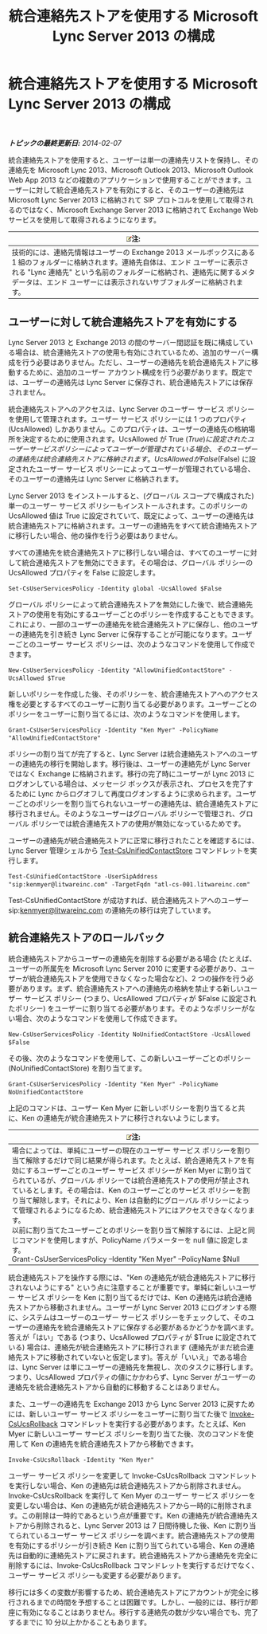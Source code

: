 ﻿---
title: 統合連絡先ストアを使用する Microsoft Lync Server 2013 の構成
TOCTitle: 統合連絡先ストアを使用する Microsoft Lync Server 2013 の構成
ms:assetid: 6aa17ae3-764e-4986-a900-85a3cdb8c1fc
ms:mtpsurl: https://technet.microsoft.com/ja-jp/library/JJ688083(v=OCS.15)
ms:contentKeyID: 49886991
ms.date: 05/19/2016
mtps_version: v=OCS.15
ms.translationtype: HT
---

# 統合連絡先ストアを使用する Microsoft Lync Server 2013 の構成

 

_**トピックの最終更新日:** 2014-02-07_

統合連絡先ストアを使用すると、ユーザーは単一の連絡先リストを保持し、その連絡先を Microsoft Lync 2013、Microsoft Outlook 2013、Microsoft Outlook Web App 2013 などの複数のアプリケーションで使用することができます。ユーザーに対して統合連絡先ストアを有効にすると、そのユーザーの連絡先は Microsoft Lync Server 2013 に格納されて SIP プロトコルを使用して取得されるのではなく、Microsoft Exchange Server 2013 に格納されて Exchange Web サービスを使用して取得されるようになります。

<table>
<thead>
<tr class="header">
<th><img src="images/Gg412781.note(OCS.15).gif" title="note" alt="note" />注:</th>
</tr>
</thead>
<tbody>
<tr class="odd">
<td>技術的には、連絡先情報はユーザーの Exchange 2013 メールボックスにある 1 組のフォルダーに格納されます。連絡先自体は、エンド ユーザーに表示される &quot;Lync 連絡先&quot; という名前のフォルダーに格納され、連絡先に関するメタデータは、エンド ユーザーには表示されないサブフォルダーに格納されます。</td>
</tr>
</tbody>
</table>


## ユーザーに対して統合連絡先ストアを有効にする

Lync Server 2013 と Exchange 2013 の間のサーバー間認証を既に構成している場合は、統合連絡先ストアの使用も有効にされているため、追加のサーバー構成を行う必要はありません。ただし、ユーザーの連絡先を統合連絡先ストアに移動するために、追加のユーザー アカウント構成を行う必要があります。既定では、ユーザーの連絡先は Lync Server に保存され、統合連絡先ストアには保存されません。

統合連絡先ストアへのアクセスは、Lync Server のユーザー サービス ポリシーを使用して管理されます。ユーザー サービス ポリシーには 1 つのプロパティ (UcsAllowed) しかありません。このプロパティは、ユーザーの連絡先の格納場所を決定するために使用されます。UcsAllowed が True ($True) に設定されたユーザー サービス ポリシーによってユーザーが管理されている場合、そのユーザーの連絡先は統合連絡先ストアに格納されます。UcsAllowed が False ($False) に設定されたユーザー サービス ポリシーによってユーザーが管理されている場合、そのユーザーの連絡先は Lync Server に格納されます。

Lync Server 2013 をインストールすると、(グローバル スコープで構成された) 単一のユーザー サービス ポリシーもインストールされます。このポリシーの UcsAllowed 値は True に設定されていて、既定によって、ユーザーの連絡先は統合連絡先ストアに格納されます。ユーザーの連絡先をすべて統合連絡先ストアに移行したい場合、他の操作を行う必要はありません。

すべての連絡先を統合連絡先ストアに移行しない場合は、すべてのユーザーに対して統合連絡先ストアを無効にできます。その場合は、グローバル ポリシーの UcsAllowed プロパティを False に設定します。

    Set-CsUserServicesPolicy -Identity global -UcsAllowed $False

グローバル ポリシーによって統合連絡先ストアを無効にした後で、統合連絡先ストアの使用を有効にするユーザーごとのポリシーを作成することもできます。これにより、一部のユーザーの連絡先を統合連絡先ストアに保存し、他のユーザーの連絡先を引き続き Lync Server に保存することが可能になります。ユーザーごとのユーザー サービス ポリシーは、次のようなコマンドを使用して作成できます。

    New-CsUserServicesPolicy -Identity "AllowUnifiedContactStore" -UcsAllowed $True

新しいポリシーを作成した後、そのポリシーを、統合連絡先ストアへのアクセス権を必要とするすべてのユーザーに割り当てる必要があります。ユーザーごとのポリシーをユーザーに割り当てるには、次のようなコマンドを使用します。

    Grant-CsUserServicesPolicy -Identity "Ken Myer" -PolicyName "AllowUnifiedContactStore"

ポリシーの割り当てが完了すると、Lync Server は統合連絡先ストアへのユーザーの連絡先の移行を開始します。移行後は、ユーザーの連絡先が Lync Server ではなく Exchange に格納されます。移行の完了時にユーザーが Lync 2013 にログオンしている場合は、メッセージ ボックスが表示され、プロセスを完了するために Lync からログオフして再度ログオンするように求められます。ユーザーごとのポリシーを割り当てられないユーザーの連絡先は、統合連絡先ストアに移行されません。そのようなユーザーはグローバル ポリシーで管理され、グローバル ポリシーでは統合連絡先ストアの使用が無効になっているためです。

ユーザーの連絡先が統合連絡先ストアに正常に移行されたことを確認するには、Lync Server 管理シェルから [Test-CsUnifiedContactStore](https://docs.microsoft.com/en-us/powershell/module/skype/Test-CsUnifiedContactStore) コマンドレットを実行します。

    Test-CsUnifiedContactStore -UserSipAddress "sip:kenmyer@litwareinc.com" -TargetFqdn "atl-cs-001.litwareinc.com"

Test-CsUnifiedContactStore が成功すれば、統合連絡先ストアへのユーザー sip:kenmyer@litwareinc.com の連絡先の移行は完了しています。

## 統合連絡先ストアのロールバック

統合連絡先ストアからユーザーの連絡先を削除する必要がある場合 (たとえば、ユーザーの所属先を Microsoft Lync Server 2010 に変更する必要があり、ユーザーが統合連絡先ストアを使用できなくなった場合など)、2 つの操作を行う必要があります。まず、統合連絡先ストアへの連絡先の格納を禁止する新しいユーザー サービス ポリシー (つまり、UcsAllowed プロパティが $False に設定されたポリシー) をユーザーに割り当てる必要があります。そのようなポリシーがない場合、次のようなコマンドを使用して作成できます。

    New-CsUserServicesPolicy -Identity NoUnifiedContactStore -UcsAllowed $False

その後、次のようなコマンドを使用して、この新しいユーザーごとのポリシー (NoUnifiedContactStore) を割り当てます。

    Grant-CsUserServicesPolicy -Identity "Ken Myer" -PolicyName NoUnifiedContactStore

上記のコマンドは、ユーザー Ken Myer に新しいポリシーを割り当てると共に、Ken の連絡先が統合連絡先ストアに移行されないようにします。

<table>
<thead>
<tr class="header">
<th><img src="images/Gg412781.note(OCS.15).gif" title="note" alt="note" />注:</th>
</tr>
</thead>
<tbody>
<tr class="odd">
<td>場合によっては、単純にユーザーの現在のユーザー サービス ポリシーを割り当て解除するだけで同じ結果が得られます。たとえば、統合連絡先ストアを有効にするユーザーごとのユーザー サービス ポリシーが Ken Myer に割り当てられているが、グローバル ポリシーでは統合連絡先ストアの使用が禁止されているとします。その場合は、Ken のユーザーごとのサービス ポリシーを割り当て解除します。それにより、Ken は自動的にグローバル ポリシーによって管理されるようになるため、統合連絡先ストアにはアクセスできなくなります。<br />
以前に割り当てたユーザーごとのポリシーを割り当て解除するには、上記と同じコマンドを使用しますが、PolicyName パラメーターを null 値に設定します。<br />
Grant-CsUserServicesPolicy –Identity &quot;Ken Myer&quot; –PolicyName $Null</td>
</tr>
</tbody>
</table>


統合連絡先ストアを操作する際には、"Ken の連絡先が統合連絡先ストアに移行されないようにする" という点に注意することが重要です。単純に新しいユーザー サービス ポリシーを Ken に割り当てるだけでは、Ken の連絡先は統合連絡先ストアから移動されません。ユーザーが Lync Server 2013 にログオンする際に、システムはユーザーのユーザー サービス ポリシーをチェックして、そのユーザーの連絡先を統合連絡先ストアに保存する必要があるかどうかを調べます。答えが「はい」である (つまり、UcsAllowed プロパティが $True に設定されている) 場合は、連絡先が統合連絡先ストアに移行されます (連絡先がまだ統合連絡先ストアに移動されていないと仮定します)。答えが「いいえ」である場合は、Lync Server は単にユーザーの連絡先を無視し、次のタスクに移行します。つまり、UcsAllowed プロパティの値にかかわらず、Lync Server がユーザーの連絡先を統合連絡先ストアから自動的に移動することはありません。

また、ユーザーの連絡先を Exchange 2013 から Lync Server 2013 に戻すためには、新しいユーザー サービス ポリシーをユーザーに割り当てた後で [Invoke-CsUcsRollback](https://docs.microsoft.com/en-us/powershell/module/skype/Invoke-CsUcsRollback) コマンドレットを実行する必要があります。たとえば、Ken Myer に新しいユーザー サービス ポリシーを割り当てた後、次のコマンドを使用して Ken の連絡先を統合連絡先ストアから移動できます。

    Invoke-CsUcsRollback -Identity "Ken Myer"

ユーザー サービス ポリシーを変更して Invoke-CsUcsRollback コマンドレットを実行しない場合、Ken の連絡先は統合連絡先ストアから削除されません。Invoke-CsUcsRollback を実行して Ken Myer のユーザー サービス ポリシーを変更しない場合は、Ken の連絡先が統合連絡先ストアから一時的に削除されます。この削除は一時的であるという点が重要です。Ken の連絡先が統合連絡先ストアから削除されると、Lync Server 2013 は 7 日間待機した後、Ken に割り当てられているユーザー サービス ポリシーを調べます。統合連絡先ストアの使用を有効にするポリシーが引き続き Ken に割り当てられている場合、Ken の連絡先は自動的に連絡先ストアに戻されます。統合連絡先ストアから連絡先を完全に削除するには、Invoke-CsUcsRollback コマンドレットを実行するだけでなく、ユーザー サービス ポリシーも変更する必要があります。

移行には多くの変数が影響するため、統合連絡先ストアにアカウントが完全に移行されるまでの時間を予想することは困難です。しかし、一般的には、移行が即座に有効になることはありません。移行する連絡先の数が少ない場合でも、完了するまでに 10 分以上かかることもあります。

